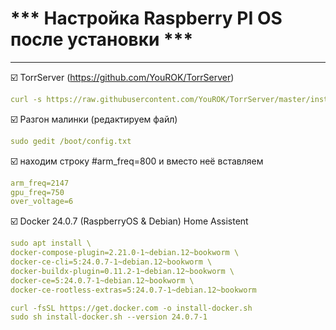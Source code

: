# *** Настройка Raspberry PI OS после установки ***

----------------------------------
:ballot_box_with_check: TorrServer (https://github.com/YouROK/TorrServer)
```yaml
curl -s https://raw.githubusercontent.com/YouROK/TorrServer/master/installTorrServerLinux.sh | sudo bash
```
:ballot_box_with_check: Разгон малинки (редактируем файл)
```yaml
sudo gedit /boot/config.txt
```
:ballot_box_with_check: находим строку #arm_freq=800 и вместо неё вставляем
```yaml
arm_freq=2147
gpu_freq=750
over_voltage=6
```
:ballot_box_with_check: Docker 24.0.7 (RaspberryOS & Debian) Home Assistent
```yaml
sudo apt install \
docker-compose-plugin=2.21.0-1~debian.12~bookworm \
docker-ce-cli=5:24.0.7-1~debian.12~bookworm \
docker-buildx-plugin=0.11.2-1~debian.12~bookworm \
docker-ce=5:24.0.7-1~debian.12~bookworm \
docker-ce-rootless-extras=5:24.0.7-1~debian.12~bookworm
```
```yaml
curl -fsSL https://get.docker.com -o install-docker.sh
sudo sh install-docker.sh --version 24.0.7-1
```
